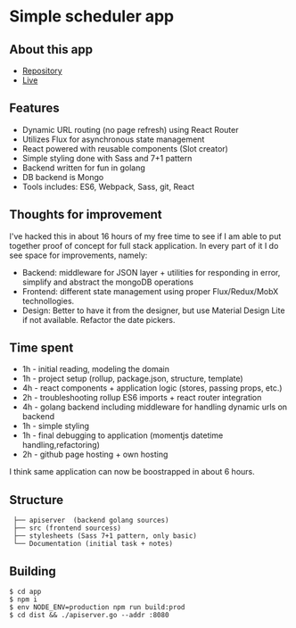 Simple scheduler app
====================

About this app
--------------
 - [Repository](https://github.com/stereoit/okpanda)
 - [Live](https://okpanda.stereoit.com)

 Features
 --------

 - Dynamic URL routing (no page refresh) using React Router</li>
 - Utilizes Flux for asynchronous state management</li>
 - React powered with reusable components (Slot creator)</li>
 - Simple styling done with Sass and 7+1 pattern</li>
 - Backend written for fun in golang</li>
 - DB backend is Mongo</li>
 - Tools includes: ES6, Webpack, Sass, git, React</li>

Thoughts for improvement
------------------------

I've hacked this in about 16 hours of my free time to see if I am able to put together proof of concept for full stack application. In every part of it I do see space for improvements, namely:

 - Backend: middleware for JSON layer + utilities for responding in error, simplify and abstract the mongoDB operations</li>
 - Frontend: different state management using proper Flux/Redux/MobX technollogies.</li>
 - Design: Better to have it from the designer, but use Material Design Lite if not available. Refactor the date pickers.</li>

Time spent
----------

 - 1h - initial reading, modeling the domain</li>
 - 1h - project setup (rollup, package.json, structure, template)</li>
 - 4h - react components + application logic (stores, passing props, etc.)</li>
 - 2h - troubleshooting rollup ES6 imports + react router integration</li>
 - 4h - golang backend including middleware for handling dynamic urls on backend</li>
 - 1h - simple styling</li>
 - 1h - final debugging to application (momentjs datetime handling,refactoring)</li>
 - 2h - github page hosting + own hosting</li>

I think same application can now be boostrapped in about 6 hours.

Structure
---------

     ├── apiserver  (backend golang sources)
     ├── src (frontend sourcess)
     ├── stylesheets (Sass 7+1 pattern, only basic)
     └── Documentation (initial task + notes)


Building
--------

    $ cd app
    $ npm i
    $ env NODE_ENV=production npm run build:prod
    $ cd dist && ./apiserver.go --addr :8080
